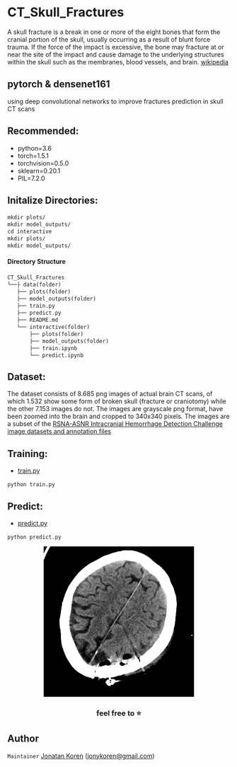 # CT_Skull_Fractures
A skull fracture is a break in one or more of the eight bones that form the cranial portion of the skull, usually occurring as a result of blunt force trauma. If the force of the impact is excessive, the bone may fracture at or near the site of the impact and cause damage to the underlying structures within the skull such as the membranes, blood vessels, and brain. [wikipedia](https://en.wikipedia.org/wiki/Skull_fracture)

## pytorch & densenet161
using deep convolutional networks to improve fractures prediction in skull CT scans

## Recommended:
* python=3.6
* torch=1.5.1
* torchvision=0.5.0
* sklearn=0.20.1
* PIL=7.2.0

## Initalize Directories:
```
mkdir plots/
mkdir model_outputs/
cd interactive
mkdir plots/
mkdir model_outputs/
```

#### Directory Structure
```
CT_Skull_Fractures
└──├ data(folder)
   ├── plots(folder)
   ├── model_outputs(folder)
   ├── train.py
   ├── predict.py
   ├── README.md
   └── interactive(folder)
       ├── plots(folder)
       ├── model_outputs(folder)
       ├── train.ipynb
       └── predict.ipynb
```       
    
## Dataset:
The dataset consists of 8.685 png images of actual brain CT scans, of which 1.532 show some
form of broken skull (fracture or craniotomy) while the other 7.153 images do not. The images are
grayscale png format, have been zoomed into the brain and cropped to 340x340 pixels. The
images are a subset of the [RSNA-ASNR Intracranial Hemorrhage Detection Challenge image datasets and annotation files](https://www.kaggle.com/c/rsna-intracranial-hemorrhage-detection)

## Training:
* [train.py](https://github.com/jonykoren/CT_Skull_Fractures/blob/master/train.py)
```
python train.py
```

## Predict:
* [predict.py](https://github.com/jonykoren/CT_Skull_Fractures/blob/master/predict.py)
```
python predict.py
```


<p align="center">
  <img src="https://github.com/jonykoren/CT_Skull_Fractures/blob/master/img/gif.gif?raw=true">
</p>

### <p align="center">feel free to ⭐️</p>

## Author
`Maintainer` [Jonatan Koren](https://jonykoren.github.io/) (jonykoren@gmail.com)
